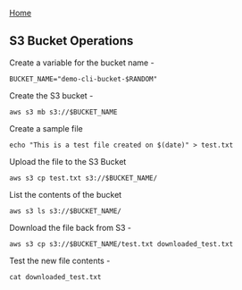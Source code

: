 [Home](./aws_commands.md)
## S3 Bucket Operations

 Create a variable for the bucket name - 

`BUCKET_NAME="demo-cli-bucket-$RANDOM"`

Create the S3 bucket -

`aws s3 mb s3://$BUCKET_NAME`

Create a sample file

`echo "This is a test file created on $(date)" > test.txt`

Upload the file to the S3 Bucket

`aws s3 cp test.txt s3://$BUCKET_NAME/`

List the contents of the bucket

`aws s3 ls s3://$BUCKET_NAME/`

Download the file back from S3 - 

`aws s3 cp s3://$BUCKET_NAME/test.txt downloaded_test.txt`

Test the new file contents - 

`cat downloaded_test.txt`
